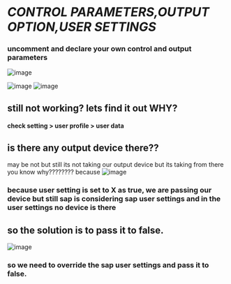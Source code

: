 # _CONTROL PARAMETERS,OUTPUT OPTION,USER SETTINGS_

### uncomment and declare your own control and output parameters
![image](https://github.com/bhuvabhavik/SMARTFORMS/assets/49744703/68d5ba7b-2be8-4212-9fef-f8fd956beb8e)


![image](https://github.com/bhuvabhavik/SMARTFORMS/assets/49744703/e1116754-c196-4ae2-9cea-7bc703b7d080)
![image](https://github.com/bhuvabhavik/SMARTFORMS/assets/49744703/e38742b9-3642-4f94-89af-5afcff4cdec5)

## still not working? lets find it out WHY?

#### check setting > user profile > user data
## is there any output device there??
may be not 
but still its not taking our output device but its taking from there you know why????????
because
![image](https://github.com/bhuvabhavik/SMARTFORMS/assets/49744703/8119889a-6d1f-4484-8863-e3c6361b4948)
### because user setting is set to X as true, we are passing our device but still sap is considering sap user settings and in the user settings no device is there
## so the solution is to pass it to false.
![image](https://github.com/bhuvabhavik/SMARTFORMS/assets/49744703/9b056a99-2945-468d-b80a-662213bd822b)
### so we need to override the sap user settings and pass it to false.
